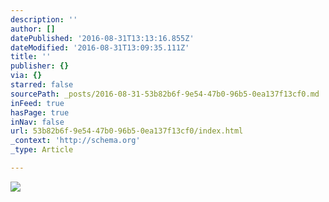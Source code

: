 ```yaml
---
description: ''
author: []
datePublished: '2016-08-31T13:13:16.855Z'
dateModified: '2016-08-31T13:09:35.111Z'
title: ''
publisher: {}
via: {}
starred: false
sourcePath: _posts/2016-08-31-53b82b6f-9e54-47b0-96b5-0ea137f13cf0.md
inFeed: true
hasPage: true
inNav: false
url: 53b82b6f-9e54-47b0-96b5-0ea137f13cf0/index.html
_context: 'http://schema.org'
_type: Article

---
```

![](https://the-grid-user-content.s3-us-west-2.amazonaws.com/3b3008f1-c53d-4ad7-9044-af4fcc9e4544.jpg)